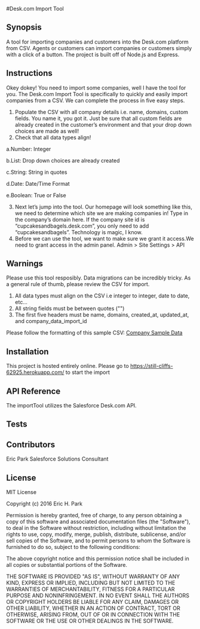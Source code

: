 #Desk.com Import Tool

## Synopsis
A tool for importing companies and customers into the Desk.com platform from CSV. Agents or customers can import companies or customers simply with a click of a button. The project is built off of Node.js and Express. 

## Instructions
Okey dokey! You need to import some companies, well I have the tool for you. The Desk.com Import Tool is specifically to quickly and easily import companies from a CSV. We can complete the process in five easy steps. 

1.	Populate the CSV with all company details i.e. name, domains, custom fields. You name it, you got it. Just be sure that all custom fields are already created in the customer’s environment and that your drop down choices are made as well! 
2.	Check that all data types align! 
  
  a.Number: Integer 
  
  b.List: Drop down choices are already created
  
  c.String: String in quotes

  d.Date: Date/Time Format
  
  e.Boolean: True or False
  
3.	Next let’s jump into the tool. Our homepage will look something like this, we need to determine which site we are making companies in! Type in the company’s domain here. If the company site id is “cupcakesandbagels.desk.com”, you only need to add “cupcakesandbagels”. Technology is magic, I know.
4.	Before we can use the tool, we want to make sure we grant it access.We need to grant access in the admin panel. 
Admin > Site Settings > API

## Warnings
Please use this tool resposibly. Data migrations can be incredibly tricky. As a general rule of thumb, please review the CSV for import. 

1. All data types must align on the CSV i.e integer to integer, date to date, etc...
2. All string fields must be between quotes ("")
3. The first five headers must be name, domains, created_at, updated_at, and company_data_import_id

Please follow the formatting of this sample CSV: 
[Company Sample Data](https://org62.my.salesforce.com/sfc/p/000000000062/a/0M000000HmgD/uUSQxMt_ZL2RIwtfKUqf59szjjC3ii84SQrS.PmMy60)

## Installation
This project is hosted entirely online. Please go to https://still-cliffs-62925.herokuapp.com/ to start the import

## API Reference
The importTool utilizes the Salesforce Desk.com API.

## Tests

## Contributors

Eric Park 
Salesforce Solutions Consultant

## License
MIT License

Copyright (c) 2016 Eric H. Park

Permission is hereby granted, free of charge, to any person obtaining a copy
of this software and associated documentation files (the "Software"), to deal
in the Software without restriction, including without limitation the rights
to use, copy, modify, merge, publish, distribute, sublicense, and/or sell
copies of the Software, and to permit persons to whom the Software is
furnished to do so, subject to the following conditions:

The above copyright notice and this permission notice shall be included in all
copies or substantial portions of the Software.

THE SOFTWARE IS PROVIDED "AS IS", WITHOUT WARRANTY OF ANY KIND, EXPRESS OR
IMPLIED, INCLUDING BUT NOT LIMITED TO THE WARRANTIES OF MERCHANTABILITY,
FITNESS FOR A PARTICULAR PURPOSE AND NONINFRINGEMENT. IN NO EVENT SHALL THE
AUTHORS OR COPYRIGHT HOLDERS BE LIABLE FOR ANY CLAIM, DAMAGES OR OTHER
LIABILITY, WHETHER IN AN ACTION OF CONTRACT, TORT OR OTHERWISE, ARISING FROM,
OUT OF OR IN CONNECTION WITH THE SOFTWARE OR THE USE OR OTHER DEALINGS IN THE
SOFTWARE.
